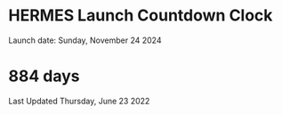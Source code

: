 # HERMES Launch Countdown Clock

Launch date: Sunday, November 24 2024
# 884 days

Last Updated Thursday, June 23 2022